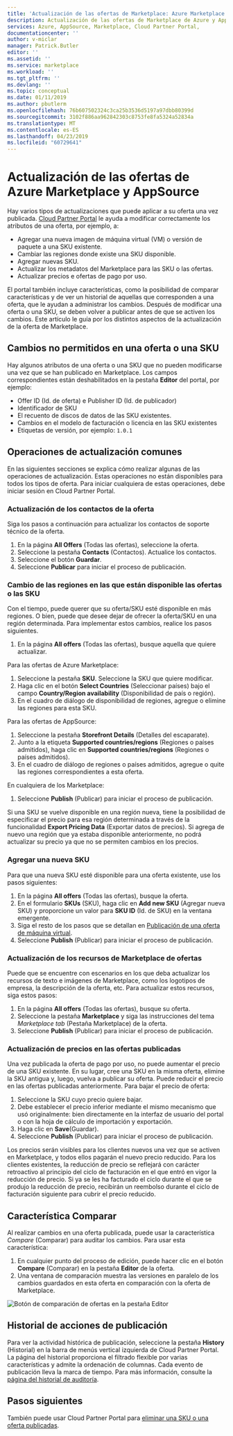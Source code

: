 ```yaml
---
title: 'Actualización de las ofertas de Marketplace: Azure Marketplace | Microsoft Docs'
description: Actualización de las ofertas de Marketplace de Azure y AppSource mediante Cloud Partner Portal
services: Azure, AppSource, Marketplace, Cloud Partner Portal,
documentationcenter: ''
author: v-miclar
manager: Patrick.Butler
editor: ''
ms.assetid: ''
ms.service: marketplace
ms.workload: ''
ms.tgt_pltfrm: ''
ms.devlang: ''
ms.topic: conceptual
ms.date: 01/11/2019
ms.author: pbutlerm
ms.openlocfilehash: 76b607502324c3ca25b3536d5197a97dbb80399d
ms.sourcegitcommit: 3102f886aa962842303c8753fe8fa5324a52834a
ms.translationtype: MT
ms.contentlocale: es-ES
ms.lasthandoff: 04/23/2019
ms.locfileid: "60729641"
---
```

# <a name="update-azure-marketplace-and-appsource-offers"></a>Actualización de las ofertas de Azure Marketplace y AppSource

Hay varios tipos de actualizaciones que puede aplicar a su oferta una vez publicada.  [Cloud Partner Portal](https://cloudpartner.azure.com/) le ayuda a modificar correctamente los atributos de una oferta, por ejemplo, a:

-  Agregar una nueva imagen de máquina virtual (VM) o versión de paquete a una SKU existente.
-  Cambiar las regiones donde existe una SKU disponible.
-  Agregar nuevas SKU.
-  Actualizar los metadatos del Marketplace para las SKU o las ofertas. 
-  Actualizar precios e ofertas de pago por uso.

El portal también incluye características, como la posibilidad de comparar características y de ver un historial de aquellas que corresponden a una oferta, que le ayudan a administrar los cambios.  Después de modificar una oferta o una SKU, se deben volver a publicar antes de que se activen los cambios.  Este artículo le guía por los distintos aspectos de la actualización de la oferta de Marketplace.

## <a name="unpermitted-changes-to-an-offersku"></a>Cambios no permitidos en una oferta o una SKU

Hay algunos atributos de una oferta o una SKU que no pueden modificarse una vez que se han publicado en Marketplace.  Los campos correspondientes están deshabilitados en la pestaña **Editor** del portal, por ejemplo:  

- Offer ID (Id. de oferta) e Publisher ID (Id. de publicador)
- Identificador de SKU 
- El recuento de discos de datos de las SKU existentes.
- Cambios en el modelo de facturación o licencia en las SKU existentes
- Etiquetas de versión, por ejemplo: `1.0.1`


## <a name="common-update-operations"></a>Operaciones de actualización comunes

En las siguientes secciones se explica cómo realizar algunas de las operaciones de actualización.  Estas operaciones no están disponibles para todos los tipos de oferta.  Para iniciar cualquiera de estas operaciones, debe iniciar sesión en Cloud Partner Portal.


### <a name="update-offer-contacts"></a>Actualización de los contactos de la oferta

Siga los pasos a continuación para actualizar los contactos de soporte técnico de la oferta.
1. En la página **All Offers** (Todas las ofertas), seleccione la oferta.
2. Seleccione la pestaña **Contacts** (Contactos). Actualice los contactos.
3. Seleccione el botón **Guardar**.
4. Seleccione **Publicar** para iniciar el proceso de publicación.


### <a name="change-regions-an-offer-or-sku-is-available-in"></a>Cambio de las regiones en las que están disponible las ofertas o las SKU

Con el tiempo, puede querer que su oferta/SKU esté disponible en más regiones.
O bien, puede que desee dejar de ofrecer la oferta/SKU en una región determinada.
Para implementar estos cambios, realice los pasos siguientes.

1. En la página **All offers** (Todas las ofertas), busque aquella que quiere actualizar.

Para las ofertas de Azure Marketplace:

1. Seleccione la pestaña **SKU**.  Seleccione la SKU que quiere modificar.
1. Haga clic en el botón **Select Countries** (Seleccionar países) bajo el campo **Country/Region availability** (Disponibilidad de país o región).
1. En el cuadro de diálogo de disponibilidad de regiones, agregue o elimine las regiones para esta SKU.

Para las ofertas de AppSource:

1. Seleccione la pestaña **Storefront Details** (Detalles del escaparate).
1. Junto a la etiqueta **Supported countries/regions** (Regiones o países admitidos), haga clic en **Supported countries/regions** (Regiones o países admitidos). 
1. En el cuadro de diálogo de regiones o países admitidos, agregue o quite las regiones correspondientes a esta oferta.

En cualquiera de los Marketplace:

1. Seleccione **Publish** (Publicar) para iniciar el proceso de publicación. 

Si una SKU se vuelve disponible en una región nueva, tiene la posibilidad de especificar el precio para esa región determinada a través de la funcionalidad **Export Pricing Data** (Exportar datos de precios). Si agrega de nuevo una región que ya estaba disponible anteriormente, no podrá actualizar su precio ya que no se permiten cambios en los precios.


### <a name="add-a-new-sku"></a>Agregar una nueva SKU 

Para que una nueva SKU esté disponible para una oferta existente, use los pasos siguientes:

1. En la página **All offers** (Todas las ofertas), busque la oferta.
3. En el formulario **SKUs** (SKU), haga clic en **Add new SKU** (Agregar nueva SKU) y proporcione un valor para **SKU ID** (Id. de SKU) en la ventana emergente.
4. Siga el resto de los pasos que se detallan en [Publicación de una oferta de máquina virtual](../virtual-machine/cpp-publish-offer.md).
5. Seleccione **Publish** (Publicar) para iniciar el proceso de publicación.


### <a name="update-offer-marketplace-assets"></a>Actualización de los recursos de Marketplace de ofertas

Puede que se encuentre con escenarios en los que deba actualizar los recursos de texto e imágenes de Marketplace, como los logotipos de empresa, la descripción de la oferta, etc. Para actualizar estos recursos, siga estos pasos:

1. En la página **All offers** (Todas las ofertas), busque su oferta. 
2. Seleccione la pestaña **Marketplace** y siga las instrucciones del tema *Marketplace tab* (Pestaña Marketplace) de la oferta.
3. Seleccione **Publish** (Publicar) para iniciar el proceso de publicación.


### <a name="update-pricing-on-published-offers"></a>Actualización de precios en las ofertas publicadas

Una vez publicada la oferta de pago por uso, no puede aumentar el precio de una SKU existente.  En su lugar, cree una SKU en la misma oferta, elimine la SKU antigua y, luego, vuelva a publicar su oferta. Puede reducir el precio en las ofertas publicadas anteriormente. Para bajar el precio de oferta:

1. Seleccione la SKU cuyo precio quiere bajar.
2. Debe establecer el precio inferior mediante el mismo mecanismo que usó originalmente: bien directamente en la interfaz de usuario del portal o con la hoja de cálculo de importación y exportación.
3. Haga clic en **Save**(Guardar).
4. Seleccione **Publish** (Publicar) para iniciar el proceso de publicación.

Los precios serán visibles para los clientes nuevos una vez que se activen en Marketplace, y todos ellos pagarán el nuevo precio reducido.  Para los clientes existentes, la reducción de precio se reflejará con carácter retroactivo al principio del ciclo de facturación en el que entró en vigor la reducción de precio.  Si ya se les ha facturado el ciclo durante el que se produjo la reducción de precio, recibirán un reembolso durante el ciclo de facturación siguiente para cubrir el precio reducido.


## <a name="compare-feature"></a>Característica Comparar

Al realizar cambios en una oferta publicada, puede usar la característica *Compare* (Comparar) para auditar los cambios. Para usar esta característica:

1. En cualquier punto del proceso de edición, puede hacer clic en el botón **Compare** (Comparar) en la pestaña **Editor** de la oferta.
2. Una ventana de comparación muestra las versiones en paralelo de los cambios guardados en esta oferta en comparación con la oferta de Marketplace. 

![Botón de comparación de ofertas en la pestaña Editor](./media/offer-compare-button.png)


## <a name="history-of-publishing-actions"></a>Historial de acciones de publicación

Para ver la actividad histórica de publicación, seleccione la pestaña **History** (Historial) en la barra de menús vertical izquierda de Cloud Partner Portal.  La página del historial proporciona el filtrado flexible por varias características y admite la ordenación de columnas.  Cada evento de publicación lleva la marca de tiempo.  Para más información, consulte la [página del historial de auditoría](../portal-tour/cpp-history-page.md).


## <a name="next-steps"></a>Pasos siguientes

También puede usar Cloud Partner Portal para [eliminar una SKU o una oferta publicadas](./cpp-delete-offer.md).
